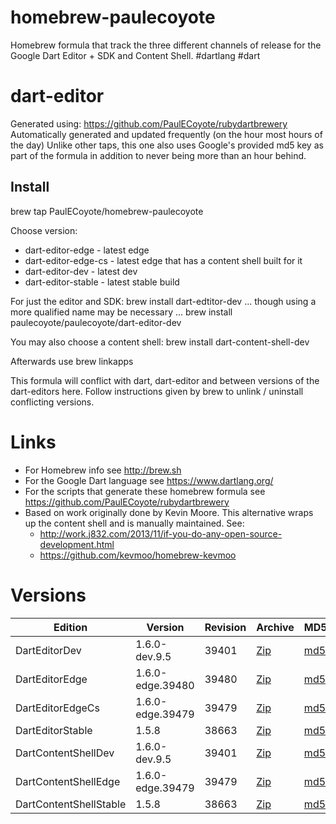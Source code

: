 homebrew-paulecoyote
====================

Homebrew formula that track the three different channels of release for the Google Dart Editor + SDK and Content Shell.  #dartlang #dart

dart-editor
===========

Generated using: https://github.com/PaulECoyote/rubydartbrewery
Automatically generated and updated frequently (on the hour most hours of the day)
Unlike other taps, this one also uses Google's provided md5 key as part of the formula in addition to never being more than an hour behind.

Install
-------
brew tap PaulECoyote/homebrew-paulecoyote

Choose version:
* dart-editor-edge - latest edge
* dart-editor-edge-cs - latest edge that has a content shell built for it
* dart-editor-dev - latest dev
* dart-editor-stable - latest stable build

For just the editor and SDK:
brew install dart-edtitor-dev
... though using a more qualified name may be necessary ...
brew install paulecoyote/paulecoyote/dart-editor-dev

You may also choose a content shell:
brew install dart-content-shell-dev

Afterwards use 
brew linkapps

This formula will conflict with dart, dart-editor and between versions of the dart-editors here.  Follow instructions given by brew to unlink / uninstall conflicting versions.

Links
=====
* For Homebrew info see http://brew.sh
* For the Google Dart language see https://www.dartlang.org/
* For the scripts that generate these homebrew formula see https://github.com/PaulECoyote/rubydartbrewery
* Based on work originally done by Kevin Moore. This alternative wraps up the content shell and is manually maintained.  See: 
    * http://work.j832.com/2013/11/if-you-do-any-open-source-development.html
    * https://github.com/kevmoo/homebrew-kevmoo

Versions
========
| Edition | Version | Revision | Archive | MD5 | Notes |
| ------- | ------- | -------- | ------- | --- | ----- |
| DartEditorDev | 1.6.0-dev.9.5 | 39401 | [Zip](https://storage.googleapis.com/dart-archive/channels/dev/release/39401/editor/darteditor-macos-x64.zip) | [md5](https://storage.googleapis.com/dart-archive/channels/dev/release/39401/editor/darteditor-macos-x64.zip.md5sum) | [Changes](https://storage.googleapis.com/dart-archive/channels/dev/release/latest/changelog.html) |
| DartEditorEdge | 1.6.0-edge.39480 | 39480 | [Zip](https://storage.googleapis.com/dart-archive/channels/be/raw/39480/editor/darteditor-macos-x64.zip) | [md5](https://storage.googleapis.com/dart-archive/channels/be/raw/39480/editor/darteditor-macos-x64.zip.md5sum) | - |
| DartEditorEdgeCs | 1.6.0-edge.39479 | 39479 | [Zip](https://storage.googleapis.com/dart-archive/channels/be/raw/39479/editor/darteditor-macos-x64.zip) | [md5](https://storage.googleapis.com/dart-archive/channels/be/raw/39479/editor/darteditor-macos-x64.zip.md5sum) | - |
| DartEditorStable | 1.5.8 | 38663 | [Zip](https://storage.googleapis.com/dart-archive/channels/stable/release/38663/editor/darteditor-macos-x64.zip) | [md5](https://storage.googleapis.com/dart-archive/channels/stable/release/38663/editor/darteditor-macos-x64.zip.md5sum) | [Changes](https://storage.googleapis.com/dart-archive/channels/stable/release/latest/changelog.html) |
| DartContentShellDev | 1.6.0-dev.9.5 | 39401 | [Zip](https://storage.googleapis.com/dart-archive/channels/dev/release/39401/dartium/content_shell-macos-ia32-release.zip) | [md5](https://storage.googleapis.com/dart-archive/channels/dev/release/39401/dartium/content_shell-macos-ia32-release.zip.md5sum) | - |
| DartContentShellEdge | 1.6.0-edge.39479 | 39479 | [Zip](https://storage.googleapis.com/dart-archive/channels/be/raw/39479/dartium/content_shell-macos-ia32-release.zip) | [md5](https://storage.googleapis.com/dart-archive/channels/be/raw/39479/dartium/content_shell-macos-ia32-release.zip.md5sum) | - |
| DartContentShellStable | 1.5.8 | 38663 | [Zip](https://storage.googleapis.com/dart-archive/channels/stable/release/38663/dartium/content_shell-macos-ia32-release.zip) | [md5](https://storage.googleapis.com/dart-archive/channels/stable/release/38663/dartium/content_shell-macos-ia32-release.zip.md5sum) | - |
